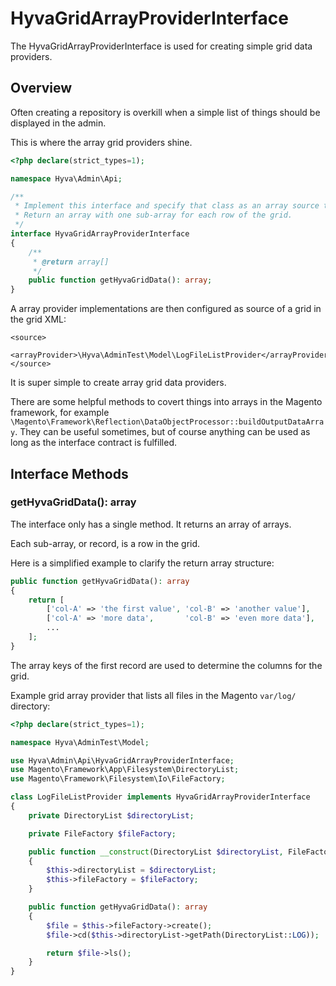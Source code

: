 # HyvaGridArrayProviderInterface

The HyvaGridArrayProviderInterface is used for creating simple grid data providers.

## Overview

Often creating a repository is overkill when a simple list of things should be displayed in the admin.

This is where the array grid providers shine.


```php
<?php declare(strict_types=1);

namespace Hyva\Admin\Api;

/**
 * Implement this interface and specify that class as an array source type for a hyva grid.
 * Return an array with one sub-array for each row of the grid.
 */
interface HyvaGridArrayProviderInterface
{
    /**
     * @return array[]
     */
    public function getHyvaGridData(): array;
}
```


A array provider implementations are then configured as source of a grid in the grid XML:

```markup
<source>
    <arrayProvider>\Hyva\AdminTest\Model\LogFileListProvider</arrayProvider>
</source>
```


It is super simple to create array grid data providers.


There are some helpful methods to covert things into arrays in the Magento framework, for example `\Magento\Framework\Reflection\DataObjectProcessor::buildOutputDataArray`. They can be useful sometimes, but of course anything can be used as long as the interface contract is fulfilled.

## Interface Methods

### getHyvaGridData(): array

The interface only has a single method. It returns an array of arrays.

Each sub-array, or record, is a row in the grid.


Here is a simplified example to clarify the return array structure:

```php
public function getHyvaGridData(): array
{
    return [
        ['col-A' => 'the first value', 'col-B' => 'another value'],
        ['col-A' => 'more data',       'col-B' => 'even more data'],
        ...
    ];
}
```


The array keys of the first record are used to determine the columns for the grid.


Example grid array provider that lists all files in the Magento `var/log/` directory:

```php
<?php declare(strict_types=1);

namespace Hyva\AdminTest\Model;

use Hyva\Admin\Api\HyvaGridArrayProviderInterface;
use Magento\Framework\App\Filesystem\DirectoryList;
use Magento\Framework\Filesystem\Io\FileFactory;

class LogFileListProvider implements HyvaGridArrayProviderInterface
{
    private DirectoryList $directoryList;

    private FileFactory $fileFactory;

    public function __construct(DirectoryList $directoryList, FileFactory $fileFactory)
    {
        $this->directoryList = $directoryList;
        $this->fileFactory = $fileFactory;
    }

    public function getHyvaGridData(): array
    {
        $file = $this->fileFactory->create();
        $file->cd($this->directoryList->getPath(DirectoryList::LOG));

        return $file->ls();
    }
}
```


